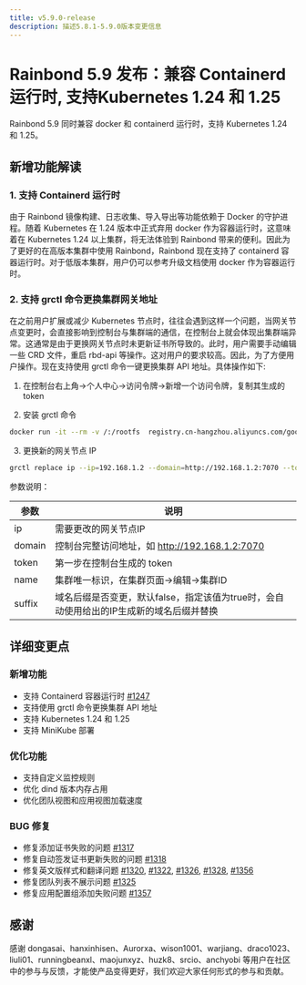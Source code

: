 ```yaml
---
title: v5.9.0-release
description: 描述5.8.1-5.9.0版本变更信息
---
```


# Rainbond 5.9 发布：兼容 Containerd 运行时, 支持Kubernetes 1.24 和 1.25

Rainbond 5.9 同时兼容 docker 和 containerd 运行时，支持 Kubernetes 1.24 和 1.25。

## 新增功能解读

### 1. 支持 Containerd 运行时

由于 Rainbond 镜像构建、日志收集、导入导出等功能依赖于 Docker 的守护进程。随着 Kubernetes 在 1.24 版本中正式弃用 docker 作为容器运行时，这意味着在 Kubernetes 1.24 以上集群，将无法体验到 Rainbond 带来的便利。因此为了更好的在高版本集群中使用 Rainbond，Rainbond 现在支持了 containerd 容器运行时。对于低版本集群，用户仍可以参考升级文档使用 docker 作为容器运行时。

### 2. 支持 grctl 命令更换集群网关地址

在之前用户扩展或减少 Kubernetes 节点时，往往会遇到这样一个问题，当网关节点变更时，会直接影响到控制台与集群端的通信，在控制台上就会体现出集群端异常。这通常是由于更换网关节点时未更新证书所导致的。此时，用户需要手动编辑一些 CRD 文件，重启 rbd-api 等操作。这对用户的要求较高。因此，为了方便用户操作。现在支持使用 grctl 命令一键更换集群 API 地址。具体操作如下:

1. 在控制台右上角->个人中心->访问令牌->新增一个访问令牌，复制其生成的 token

2. 安装 grctl 命令

```bash
docker run -it --rm -v /:/rootfs  registry.cn-hangzhou.aliyuncs.com/goodrain/rbd-grctl:v5.9.0-release copy && mv /usr/local/bin/rainbond-grctl /usr/local/bin/grctl && grctl install
```

3. 更换新的网关节点 IP

```bash
grctl replace ip --ip=192.168.1.2 --domain=http://192.168.1.2:7070 --token=<token值> --name=<集群id> --suffix=false
```

参数说明：

| 参数   | 说明                                                         |
| ------ | ------------------------------------------------------------ |
| ip     | 需要更改的网关节点IP                                         |
| domain | 控制台完整访问地址，如 http://192.168.1.2:7070               |
| token  | 第一步在控制台生成的 token                                   |
| name   | 集群唯一标识，在集群页面->编辑->集群ID                       |
| suffix | 域名后缀是否变更，默认false，指定该值为true时，会自动使用给出的IP生成新的域名后缀并替换 |


## 详细变更点

### 新增功能

- 支持 Containerd 容器运行时 [#1247](https://github.com/goodrain/rainbond/issues/1247)
- 支持使用 grctl 命令更换集群 API 地址
- 支持 Kubernetes 1.24 和 1.25
- 支持 MiniKube 部署

### 优化功能

- 支持自定义监控规则
- 优化 dind 版本内存占用
- 优化团队视图和应用视图加载速度

### BUG 修复

- 修复添加证书失败的问题 [#1317](https://github.com/goodrain/rainbond/issues/1317)
- 修复自动签发证书更新失败的问题 [#1318](https://github.com/goodrain/rainbond/issues/1318)
- 修复英文版样式和翻译问题 [#1320](https://github.com/goodrain/rainbond/issues/1320), [#1322](https://github.com/goodrain/rainbond/issues/1322), [#1326](https://github.com/goodrain/rainbond/issues/1326), [#1328](https://github.com/goodrain/rainbond/issues/1328), [#1356](https://github.com/goodrain/rainbond/issues/1356) 
- 修复团队列表不展示问题 [#1325](https://github.com/goodrain/rainbond/issues/1325) 
- 修复应用配置组添加失败问题 [#1357](https://github.com/goodrain/rainbond/issues/1357) 

## 感谢

感谢 dongasai、hanxinhisen、Aurorxa、wison1001、warjiang、draco1023、liuli01、runningbeanxl、maojunxyz、huzk8、srcio、anchyobi 等用户在社区中的参与与反馈，才能使产品变得更好，我们欢迎大家任何形式的参与和贡献。
